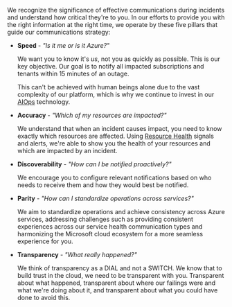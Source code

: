 We recognize the significance of effective communications during incidents and understand how critical they're to you. In our efforts to provide you with the right information at the right time, we operate by these five pillars that guide our communications strategy:

- **Speed** - _"Is it me or is it Azure?"_

    We want you to know it's _us_, not you as quickly as possible. This is our key objective. Our goal is to notify all impacted subscriptions and tenants within 15 minutes of an outage. 

    This can't be achieved with human beings alone due to the vast complexity of our platform, which is why we continue to invest in our [AIOps](https://azure.microsoft.com/blog/advancing-azure-service-quality-with-artificial-intelligence-aiops/) technology.

- **Accuracy** - _"Which of my resources are impacted?"_

    We understand that when an incident causes impact, you need to know exactly which resources are affected. Using [Resource Health](/azure/service-health/resource-health-overview) signals and alerts, we're able to show you the health of your resources and which are impacted by an incident.

- **Discoverability** - _"How can I be notified proactively?"_

    We encourage you to configure relevant notifications based on who needs to receive them and how they would best be notified.

- **Parity** - _"How can I standardize operations across services?"_

    We aim to standardize operations and achieve consistency across Azure services, addressing challenges such as providing consistent experiences across our service health communication types and harmonizing the Microsoft cloud ecosystem for a more seamless experience for you.

- **Transparency** - _"What really happened?"_

    We think of transparency as a DIAL and not a SWITCH. We know that to build trust in the cloud, we need to be transparent with you. Transparent about what happened, transparent about where our failings were and what we're doing about it, and transparent about what you could have done to avoid this.

